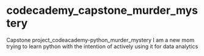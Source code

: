 # codecademy_capstone_murder_mystery
Capstone project_codeacademy-python_murder_mystery
I am a new mom trying to learn python with the intention of 
actively using it for data analytics
